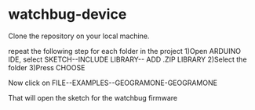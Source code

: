 # watchbug-device

Clone the repository on your local machine.

repeat the following step for each folder in the project 
  1)Open ARDUINO IDE, select SKETCH--INCLUDE LIBRARY-- ADD .ZIP LIBRARY
  2)Select the folder 
  3)Press CHOOSE

Now click on FILE--EXAMPLES--GEOGRAMONE-GEOGRAMONE

That will open the sketch for the watchbug firmware
